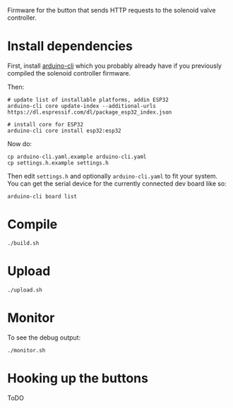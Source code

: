 
Firmware for the button that sends HTTP requests to the solenoid valve controller.

# Install dependencies

First, install [arduino-cli](https://arduino.github.io/arduino-cli/0.35/installation/) which you probably already have if you previously compiled the solenoid controller firmware.

Then:

```
# update list of installable platforms, addin ESP32
arduino-cli core update-index --additional-urls https://dl.espressif.com/dl/package_esp32_index.json

# install core for ESP32
arduino-cli core install esp32:esp32
```

Now do:

```
cp arduino-cli.yaml.example arduino-cli.yaml
cp settings.h.example settings.h
```

Then edit `settings.h` and optionally `arduino-cli.yaml` to fit your system. You can get the serial device for the currently connected dev board like so:

```
arduino-cli board list
```

# Compile

```
./build.sh
```

# Upload

```
./upload.sh
```

# Monitor

To see the debug output:

```
./monitor.sh
```

# Hooking up the buttons

ToDO